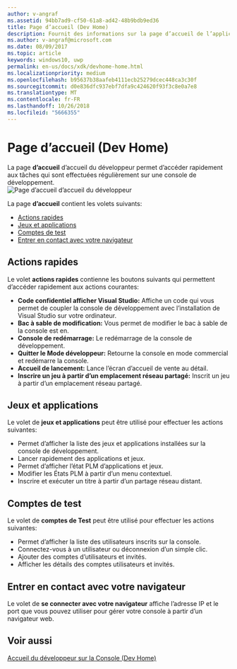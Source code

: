 ```yaml
---
author: v-angraf
ms.assetid: 94bb7ad9-cf50-61a8-ad42-48b9bdb9ed36
title: Page d’accueil (Dev Home)
description: Fournit des informations sur la page d’accueil de l’application accueil du développeur pour Xbox One.
ms.author: v-angraf@microsoft.com
ms.date: 08/09/2017
ms.topic: article
keywords: windows10, uwp
permalink: en-us/docs/xdk/devhome-home.html
ms.localizationpriority: medium
ms.openlocfilehash: b95637b38aafeb4111ecb25279dcec448ca3c30f
ms.sourcegitcommit: d0e836dfc937ebf7dfa9c424620f93f3c8e0a7e8
ms.translationtype: MT
ms.contentlocale: fr-FR
ms.lasthandoff: 10/26/2018
ms.locfileid: "5666355"
---
```

# <a name="home-page-dev-home"></a>Page d’accueil (Dev Home)
   
  
La page **d’accueil** d’accueil du développeur permet d’accéder rapidement aux tâches qui sont effectuées régulièrement sur une console de développement.   
 ![Page d’accueil d’accueil du développeur](images/devhome_home.png)   
  
La page **d’accueil** contient les volets suivants:   
 
   *  [Actions rapides](#ID4EEB)  
   *  [Jeux et applications](#ID4EPC)  
   *  [Comptes de test](#ID4EQD)  
   *  [Entrer en contact avec votre navigateur](#ID4EFE)  

 
<a id="ID4EEB"></a>

   

## <a name="quick-actions"></a>Actions rapides  
   
  
Le volet **actions rapides** contienne les boutons suivants qui permettent d’accéder rapidement aux actions courantes:   
 
   *  **Code confidentiel afficher Visual Studio:** Affiche un code qui vous permet de coupler la console de développement avec l’installation de Visual Studio sur votre ordinateur.   
   *  **Bac à sable de modification:** Vous permet de modifier le bac à sable de la console est en.   
   *  **Console de redémarrage:** Le redémarrage de la console de développement.   
   *  **Quitter le Mode développeur:** Retourne la console en mode commercial et redémarre la console.   
   *  **Accueil de lancement:** Lance l’écran d’accueil de vente au détail.   
   *  **Inscrire un jeu à partir d’un emplacement réseau partagé:** Inscrit un jeu à partir d’un emplacement réseau partagé.   

  
<a id="ID4EPC"></a>

   

## <a name="games--apps"></a>Jeux et applications   
   
  
Le volet de **jeux et applications** peut être utilisé pour effectuer les actions suivantes:   
 
   *  Permet d’afficher la liste des jeux et applications installées sur la console de développement.  
   *  Lancer rapidement des applications et jeux.  
   *  Permet d’afficher l’état PLM d’applications et jeux.  
   *  Modifier les États PLM à partir d’un menu contextuel.  
   *  Inscrire et exécuter un titre à partir d’un partage réseau distant.

  
<a id="ID4EQD"></a>

   

## <a name="test-accounts"></a>Comptes de test  
   
  
Le volet de **comptes de Test** peut être utilisé pour effectuer les actions suivantes:   
 
   *  Permet d’afficher la liste des utilisateurs inscrits sur la console.  
   *  Connectez-vous à un utilisateur ou déconnexion d’un simple clic.  
   *  Ajouter des comptes d’utilisateurs et invités.  
   *  Afficher les détails des comptes utilisateurs et invités.  

  
<a id="ID4EFE"></a>

   

## <a name="connect-with-your-browser"></a>Entrer en contact avec votre navigateur  
   
  
Le volet de **se connecter avec votre navigateur** affiche l’adresse IP et le port que vous pouvez utiliser pour gérer votre console à partir d’un navigateur web.   
  
<a id="ID4EPE"></a>

   

## <a name="see-also"></a>Voir aussi  
 [Accueil du développeur sur la Console (Dev Home)](dev-home.md)

  
